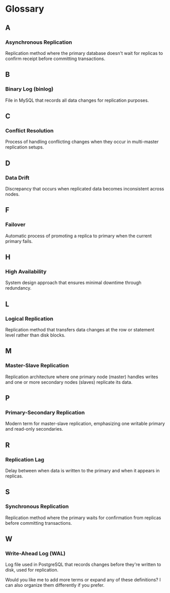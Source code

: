 # Glossary

## A

### Asynchronous Replication
Replication method where the primary database doesn't wait for replicas to confirm receipt before committing transactions.

## B

### Binary Log (binlog)
File in MySQL that records all data changes for replication purposes.

## C

### Conflict Resolution
Process of handling conflicting changes when they occur in multi-master replication setups.

## D

### Data Drift
Discrepancy that occurs when replicated data becomes inconsistent across nodes.

## F

### Failover
Automatic process of promoting a replica to primary when the current primary fails.

## H

### High Availability
System design approach that ensures minimal downtime through redundancy.

## L

### Logical Replication
Replication method that transfers data changes at the row or statement level rather than disk blocks.

## M

### Master-Slave Replication
Replication architecture where one primary node (master) handles writes and one or more secondary nodes (slaves) replicate its data.

## P

### Primary-Secondary Replication
Modern term for master-slave replication, emphasizing one writable primary and read-only secondaries.

## R

### Replication Lag
Delay between when data is written to the primary and when it appears in replicas.

## S

### Synchronous Replication
Replication method where the primary waits for confirmation from replicas before committing transactions.

## W

### Write-Ahead Log (WAL)
Log file used in PostgreSQL that records changes before they're written to disk, used for replication.

Would you like me to add more terms or expand any of these definitions? I can also organize them differently if you prefer.
